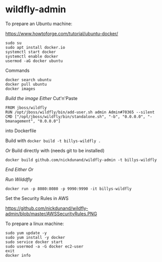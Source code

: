 # wildfly-admin


To prepare an Ubuntu machine:

https://www.howtoforge.com/tutorial/ubuntu-docker/


```
sudo su
sudo apt install docker.io
systemctl start docker
systemctl enable docker
usermod -aG docker ubuntu
```

Commands
```
docker search ubuntu
docker pull ubuntu
docker images
```




*Build the image*
*Either*
Cut'n'Paste
```
FROM jboss/wildfly
RUN /opt/jboss/wildfly/bin/add-user.sh admin Admin#70365 --silent
CMD ["/opt/jboss/wildfly/bin/standalone.sh", "-b", "0.0.0.0", "-bmanagement", "0.0.0.0"]
```

into Dockerfile

Build with
`docker build -t billys-wildfly .`

*Or*
Build directly with (needs git to be installed)

`docker build github.com/nickdunand/wildfly-admin -t billys-wildfly`

*End Either Or*



*Run Wilddfly*

`docker run -p 8080:8080 -p 9990:9990 -it billys-wildfly`

Set the Security Rules in AWS

https://github.com/nickdunand/wildfly-admin/blob/master/AWSSecurityRules.PNG




To prepare a linux machine:

```
sudo yum update -y
sudo yum install -y docker
sudo service docker start
sudo usermod -a -G docker ec2-user
exit
docker info
```

